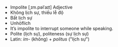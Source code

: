 - Impolite [ˌɪm.pəlˈaɪt] Adjective  
- Không lịch sự, thiếu lễ độ  
- Bất lịch sự  
- Unhöflich  
- It’s impolite to interrupt someone while speaking.  
- Polite (lịch sự), politeness (sự lịch sự)  
- Latin: *im-* (không) + *politus* ("lịch sự")